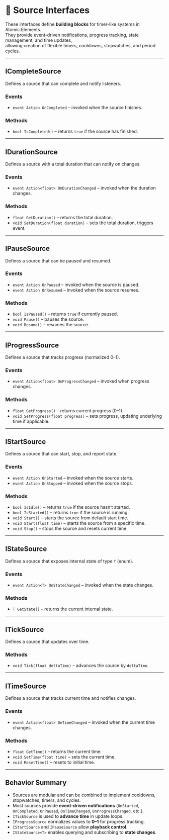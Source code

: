 # 🧩️ Source Interfaces

These interfaces define **building blocks** for timer-like systems in Atomic.Elements.  
They provide event-driven notifications, progress tracking, state management, and time updates,  
allowing creation of flexible timers, cooldowns, stopwatches, and period cycles.

---

## ICompleteSource

Defines a source that can complete and notify listeners.

### Events

- `event Action OnCompleted` – invoked when the source finishes.

### Methods

- `bool IsCompleted()` – returns `true` if the source has finished.

---

## IDurationSource

Defines a source with a total duration that can notify on changes.

### Events

- `event Action<float> OnDurationChanged` – invoked when the duration changes.

### Methods

- `float GetDuration()` – returns the total duration.
- `void SetDuration(float duration)` – sets the total duration, triggers event.

---

## IPauseSource

Defines a source that can be paused and resumed.

### Events

- `event Action OnPaused` – invoked when the source is paused.
- `event Action OnResumed` – invoked when the source resumes.

### Methods

- `bool IsPaused()` – returns `true` if currently paused.
- `void Pause()` – pauses the source.
- `void Resume()` – resumes the source.

---

## IProgressSource

Defines a source that tracks progress (normalized 0–1).

### Events

- `event Action<float> OnProgressChanged` – invoked when progress changes.

### Methods

- `float GetProgress()` – returns current progress (0–1).
- `void SetProgress(float progress)` – sets progress, updating underlying time if applicable.

---

## IStartSource

Defines a source that can start, stop, and report state.

### Events

- `event Action OnStarted` – invoked when the source starts.
- `event Action OnStopped` – invoked when the source stops.

### Methods

- `bool IsIdle()` – returns `true` if the source hasn’t started.
- `bool IsStarted()` – returns `true` if the source is running.
- `void Start()` – starts the source from default start time.
- `void Start(float time)` – starts the source from a specific time.
- `void Stop()` – stops the source and resets current time.

---

## IStateSource<T>

Defines a source that exposes internal state of type `T` (enum).

### Events

- `event Action<T> OnStateChanged` – invoked when the state changes.

### Methods

- `T GetState()` – returns the current internal state.

---

## ITickSource

Defines a source that updates over time.

### Methods

- `void Tick(float deltaTime)` – advances the source by `deltaTime`.

---

## ITimeSource

Defines a source that tracks current time and notifies changes.

### Events

- `event Action<float> OnTimeChanged` – invoked when the current time changes.

### Methods

- `float GetTime()` – returns the current time.
- `void SetTime(float time)` – sets the current time.
- `void ResetTime()` – resets to initial time.

---

## Behavior Summary

- Sources are modular and can be combined to implement cooldowns, stopwatches, timers, and cycles.
- Most sources provide **event-driven notifications** (`OnStarted`, `OnCompleted`, `OnPaused`, `OnTimeChanged`, `OnProgressChanged`, etc.).
- `ITickSource` is used to **advance time** in update loops.
- `IProgressSource` normalizes values to **0–1** for progress tracking.
- `IStartSource` and `IPauseSource` allow **playback control**.
- `IStateSource<T>` enables querying and subscribing to **state changes**.
